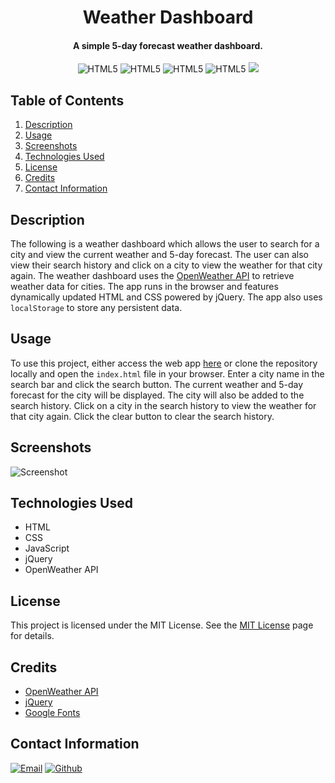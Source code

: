 <h1 align="center">
  Weather Dashboard
</h1>

<h4 align="center">A simple 5-day forecast weather dashboard.</h4>

<p align="center">
    <img src="https://img.shields.io/badge/HTML5-E34F26.svg?style=for-the-badge&logo=HTML5&logoColor=white" alt="HTML5">
    <img src="https://img.shields.io/badge/CSS3-1572B6.svg?style=for-the-badge&logo=CSS3&logoColor=white" alt="HTML5">
    <img src="https://img.shields.io/badge/JavaScript-F7DF1E.svg?style=for-the-badge&logo=JavaScript&logoColor=black" alt="HTML5">
    <img src="https://img.shields.io/badge/jQuery-0769AD.svg?style=for-the-badge&logo=jQuery&logoColor=white" alt="HTML5">
    <img src="https://img.shields.io/badge/License-MIT-blue.svg?style=for-the-badge">
</p>

## Table of Contents
1. [Description](#description)
3. [Usage](#usage)
4. [Screenshots](#screenshots)
5. [Technologies Used](#technologies-used)
6. [License](#license)
7. [Credits](#credits)
9. [Contact Information](#contact-information)

## Description
The following is a weather dashboard which allows the user to search for a city and view the current weather and 5-day forecast. The user can also view their search history and click on a city to view the weather for that city again. The weather dashboard uses the [OpenWeather API](https://openweathermap.org/api) to retrieve weather data for cities. The app runs in the browser and features dynamically updated HTML and CSS powered by jQuery. The app also uses `localStorage` to store any persistent data.

## Usage
To use this project, either access the web app [here](https://cwchilvers.github.io/UCI-CBC-06-WeatherDashboard/) or clone the repository locally and open the `index.html` file in your browser. Enter a city name in the search bar and click the search button. The current weather and 5-day forecast for the city will be displayed. The city will also be added to the search history. Click on a city in the search history to view the weather for that city again. Click the clear button to clear the search history.

## Screenshots
![Screenshot](https://github.com/cwchilvers/UCI-CBC-06-WeatherDashboard/assets/59628271/f342e69f-b7ae-4f5d-90f1-36f7e3497931)

## Technologies Used
* HTML
* CSS
* JavaScript
* jQuery
* OpenWeather API

## License
This project is licensed under the MIT License. See the [MIT License](https://opensource.org/licenses/mit/) page for details.

## Credits
* [OpenWeather API](https://openweathermap.org/api)
* [jQuery](https://jquery.com/)
* [Google Fonts](https://fonts.google.com/)



## Contact Information
[![Email](https://img.shields.io/badge/Gmail-D14836?style=for-the-badge&logo=gmail&logoColor=white)](mailto:cwchilvers@gmail.com)
[![Github](https://img.shields.io/badge/GitHub-181717.svg?style=for-the-badge&logo=GitHub&logoColor=white)](https://github.com/cwchilvers)